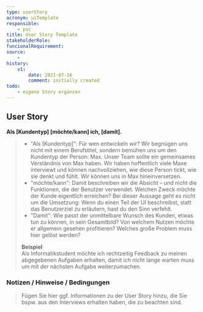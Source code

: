 ```yaml
---
type: userStory
acronym: usTemplate
responsible:
	- psc
title: User Story Template
stakeholderRole:
funcionalRequirement:
source:
	- 
history:
	v1:
		date: 2021-07-16
		comment: initially created
todo:
	- eigene Story ergänzen
---
```


## User Story

**Als [Kundentyp] [möchte/kann] ich, [damit].**

> * "Als [Kundentyp]": Für wen entwickeln wir? Wir begnügen uns nicht mit einem Berufstitel, sondern bemühen uns um den Kundentyp der Person: Max. Unser Team sollte ein gemeinsames Verständnis von Max haben. Wir haben hoffentlich viele Maxe interviewt und können nachvollziehen, wie diese Person tickt, wie sie denkt und fühlt. Wir können uns in Max hineinversetzen.
> * "möchte/kann": Damit beschreiben wir die Absicht – und nicht die Funktionen, die der Benutzer verwendet. Welchen Zweck möchte der Kunde eigentlich erreichen? Bei dieser Aussage geht es nicht um die Umsetzung: Wenn du einen Teil der UI beschreibst, statt das Benutzerziel zu erläutern, hast du den Sinn verfehlt.
> * "Damit": Wie passt der unmittelbare Wunsch des Kunden, etwas tun zu können, in sein Gesamtbild? Von welchem Nutzen möchte er allgemein gesehen profitieren? Welches große Problem muss hier gelöst werden?
>
> **Beispiel**  
> Als Informatikstudent möchte ich rechtzeitig Feedback zu meinen abgegebenen Aufgaben erhalten, damit ich nicht lange warten muss um mit der nächsten Aufgabe weiterzumachen.



### Notizen / Hinweise / Bedingungen

> Fügen Sie hier ggf. Informationen zu der User Story hinzu, die Sie bspw. aus den Interviews erhalten haben, die zu beachten sind.